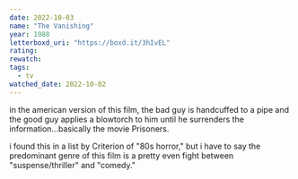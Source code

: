 ```yaml
---
date: 2022-10-03
name: "The Vanishing"
year: 1988
letterboxd_uri: "https://boxd.it/3hIvEL"
rating: 
rewatch: 
tags:
  - tv
watched_date: 2022-10-02
---
```


in the american version of this film, the bad guy is handcuffed to a pipe and the good guy applies a blowtorch to him until he surrenders the information...basically the movie Prisoners.

i found this in a list by Criterion of "80s horror," but i have to say the predominant genre of this film is a pretty even fight between "suspense/thriller" and "comedy."
